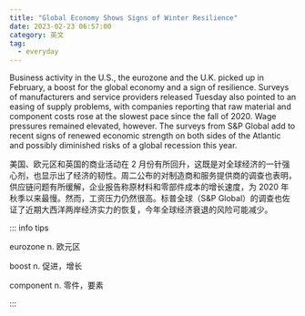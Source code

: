 ```yaml
---
title: "Global Economy Shows Signs of Winter Resilience"
date: 2023-02-23 06:57:00
category: 英文
tag:
  - everyday
---
```


Business activity in the U.S., the eurozone and the U.K. picked up in February, a boost for the global economy and a sign of resilience. Surveys of manufacturers and service providers released Tuesday also pointed to an easing of supply problems, with companies reporting that raw material and component costs rose at the slowest pace since the fall of 2020. Wage pressures remained elevated, however. The surveys from S&P Global add to recent signs of renewed economic strength on both sides of the Atlantic and possibly diminished risks of a global recession this year.

美国、欧元区和英国的商业活动在 2 月份有所回升，这既是对全球经济的一针强心剂，也显示出了经济的韧性。周二公布的对制造商和服务提供商的调查也表明，供应链问题有所缓解，企业报告称原材料和零部件成本的增长速度，为 2020 年秋季以来最慢。然而，工资压力仍然很高。标普全球（S&P Global）的调查也佐证了近期大西洋两岸经济实力的恢复，今年全球经济衰退的风险可能减少。

::: info tips

eurozone n. 欧元区

boost n. 促进，增长

component n. 零件，要素

:::
